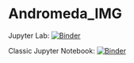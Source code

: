 # Andromeda_IMG

Jupyter Lab: [![Binder](https://mybinder.org/badge_logo.svg)](https://mybinder.org/v2/gh/infovis-vt/Andromeda_IMG/main)

Classic Jupyter Notebook: [![Binder](https://mybinder.org/badge_logo.svg)](https://mybinder.org/v2/gh/infovis-vt/Andromeda_IMG/main?filepath=Andromeda_ImgVersion.ipynb)
